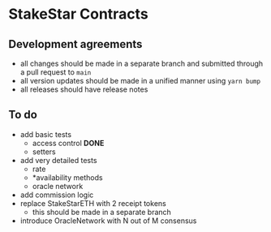 # StakeStar Contracts

## Development agreements

- all changes should be made in a separate branch and submitted through a pull request to `main`
- all version updates should be made in a unified manner using `yarn bump`
- all releases should have release notes

## To do

- add basic tests
  - access control **DONE**
  - setters
- add very detailed tests
  - rate
  - *availability methods
  - oracle network
- add commission logic
- replace StakeStarETH with 2 receipt tokens
  - this should be made in a separate branch
- introduce OracleNetwork with N out of M consensus
